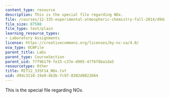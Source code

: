 ```yaml
---
content_type: resource
description: This is the special file regarding NOx.
file: /courses/12-335-experimental-atmospheric-chemistry-fall-2014/d9dc311019a94b3bfc978302d0822664_MIT12_335F14_NOx.txt
file_size: 87588
file_type: text/plain
learning_resource_types:
- Laboratory Assignments
license: https://creativecommons.org/licenses/by-nc-sa/4.0/
ocw_type: OCWFile
parent_title: Labs
parent_type: CourseSection
parent_uid: 77f96179-fe15-c37e-d905-4776f8ba1da5
resourcetype: Other
title: MIT12_335F14_NOx.txt
uid: d9dc3110-19a9-4b3b-fc97-8302d0822664
---
```

This is the special file regarding NOx.